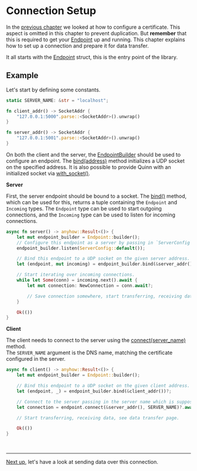 # Connection Setup

In the [previous chapter](certificate.md) we looked at how to configure a certificate.
This aspect is omitted in this chapter to prevent duplication. 
But **remember** that this is required to get your [Endpoint][Endpoint] up and running. 
This chapter explains how to set up a connection and prepare it for data transfer. 

It all starts with the [Endpoint][Endpoint] struct, this is the entry point of the library. 

## Example

Let's start by defining some constants. 

```rust
static SERVER_NAME: &str = "localhost";

fn client_addr() -> SocketAddr {
    "127.0.0.1:5000".parse::<SocketAddr>().unwrap()
}

fn server_addr() -> SocketAddr {
    "127.0.0.1:5001".parse::<SocketAddr>().unwrap()
}
```   

On both the client and the server, the [EndpointBuilder][EndpointBuilder] should be used to configure an endpoint. 
The [bind(address)][bind] method initializes a UDP socket on the specified address.
It is also possible to provide Quinn with an initialized socket via [with_socket()][with_socket]. 

**Server**

First, the server endpoint should be bound to a socket. 
The [bind()][bind] method, which can be used for this, returns a tuple containing the `Endpoint` and `Incoming` types. 
The `Endpoint` type can be used to start outgoing connections, and the `Incoming` type can be used to listen for incoming connections.

```rust
async fn server() -> anyhow::Result<()> {
    let mut endpoint_builder = Endpoint::builder();
    // Configure this endpoint as a server by passing in `ServerConfig`.
    endpoint_builder.listen(ServerConfig::default());

    // Bind this endpoint to a UDP socket on the given server address. 
    let (endpoint, mut incoming) = endpoint_builder.bind(&server_addr())?;

    // Start iterating over incoming connections.
    while let Some(conn) = incoming.next().await {
        let mut connection: NewConnection = conn.await?;

        // Save connection somewhere, start transferring, receiving data, see DataTransfer tutorial.
    }

    Ok(())
}
```

**Client**

The client needs to connect to the server using the [connect(server_name)][connect] method.  
The `SERVER_NAME` argument is the DNS name, matching the certificate configured in the server.

```rust
async fn client() -> anyhow::Result<()> {
    let mut endpoint_builder = Endpoint::builder();

    // Bind this endpoint to a UDP socket on the given client address.
    let (endpoint, _) = endpoint_builder.bind(&client_addr())?;

    // Connect to the server passing in the server name which is supposed to be in the server certificate.
    let connection = endpoint.connect(&server_addr(), SERVER_NAME)?.await?;

    // Start transferring, receiving data, see data transfer page.

    Ok(())
}
```
<br><hr>

[Next up](set-up-connection.md), let's have a look at sending data over this connection.  


[Endpoint]: https://docs.rs/quinn/latest/quinn/generic/struct.Endpoint.html
[EndpointBuilder]: https://docs.rs/quinn/latest/quinn/generic/struct.EndpointBuilder.html
[bind]: https://docs.rs/quinn/latest/quinn/generic/struct.EndpointBuilder.html#method.bind
[connect]: https://docs.rs/quinn/latest/quinn/generic/struct.Endpoint.html#method.connect
[with_socket]: https://docs.rs/quinn/latest/quinn/generic/struct.EndpointBuilder.html#method.with_socket
